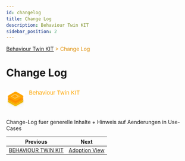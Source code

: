 ```yaml
---
id: changelog
title: Change Log
description: Behaviour Twin KIT
sidebar_position: 2
---
```


<!-- DEACTIVATED FOR DOCUSAURUS FROM HERE -->

<span style="font-size:14px;color:rgb(222,140,0);">[Behaviour Twin KIT](overview.md) > Change Log</span>

# Change Log

<!-- DEACTIVATED FOR DOCUSAURUS TO HERE -->

<!-- VARIANT FOR DOCUSAURUS FROM HERE

<div style={{display:'block'}}>
  <div style={{display:'inline-block', verticalAlign:'top'}}>

![Behaviour Twin KIT banner](../../../static/img/kit-icons/behaviour-twin-kit-icon-mini.png)

  </div>
  <div style={{display:'inline-block', fontSize:17, color:'rgb(255,166,1)', marginLeft:7, verticalAlign:'top', paddingTop:6}}>
Behaviour Twin KIT
  </div>
</div>

VARIANT FOR DOCUSAURUS TO HERE -->

<!-- DEACTIVATED FOR DOCUSAURUS FROM HERE -->

<div style="display:block;">
  <div style="display:inline-block;vertical-align:top;">

![Behaviour Twin KIT banner](../../../static/img/kit-icons/behaviour-twin-kit-icon-mini.png)

  </div>
  <div style="display:inline-block;font-size:15px;color:rgb(255,166,1);margin-left:7px;vertical-align:top;padding-top:8px;">
Behaviour Twin KIT
  </div>
</div>

<!-- DEACTIVATED FOR DOCUSAURUS TO HERE -->

<!-- END OF HEADER -->

Change-Log fuer generelle Inhalte + Hinweis auf Aenderungen in Use-Cases

<!-- START OF FOOTER -->

<!-- DEACTIVATED FOR DOCUSAURUS FROM HERE -->

| Previous | Next |
| -------- | ---- |
| [BEHAVIOUR TWIN KIT](overview.md) | [Adoption View](adoption-view/overview.md) |

<!-- DEACTIVATED FOR DOCUSAURUS TO HERE -->
